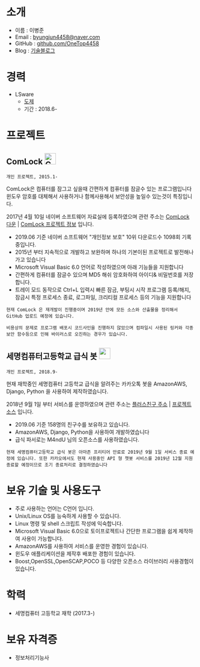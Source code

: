 # 소개

- 이름 : 이병준
- Email : byungjun4458@naver.com
- GitHub : [github.com/OneTop4458](https://github.com/OneTop4458)
- Blog : [기술블로그](https://brent-github.tistory.com)

# 경력

- LSware
  - [도제](http://www.smc.hs.kr/crosseditor/binary/images/2016/11/04/20161104194539333_0TUU036R.jpg)
  - 기간 : 2018.6-

# 프로젝트
## ComLock <img src ="https://t1.daumcdn.net/cfile/tistory/991AD8375D00F78B19" alt="ComLock 로고" width="30" height="30"/>
`개인 프로젝트, 2015.1-`

ComLock은 컴퓨터를 잠그고 싶을때 간편하게 컴퓨터를 잠글수 있는 프로그램입니다 윈도우 암호를 대체해서 사용하거나 함께사용해서 보안성을 높일수 있는것이 특징입니다.

2017년 4월 10일 네이버 소프트웨어 자료실에 등록하였으며 관련 주소는 [ComLock 다운](https://software.naver.com/software/version.nhn?softwareId=GWS_002290&categoryId=B0800000) | [ComLock 프로젝트 정보](https://brent-github.tistory.com/entry/%EC%A7%84%ED%96%89%EC%A4%91-%EC%BB%B4%ED%93%A8%ED%84%B0-%EC%9E%A0%EA%B8%88%ED%94%84%EB%A1%9C%EA%B7%B8%EB%9E%A8-Com-Lock) 입니다.

- 2019.06 기준 네이버 소프트웨어 "개인정보 보호" 10위 다운로드수 1098회 기록중입니다.
- 2015년 부터 지속적으로 개발하고 보완하며 하나의 기본이된 프로젝트로 발전해나가고 있습니다
- Microsoft Visual Basic 6.0 언어로 작성하였으며 아래 기능들을 지원합니다
- 간편하게 컴퓨터를 잠글수 있으며 MD5 해쉬 암호화하여 아이디& 비밀번호를 저장합니다.
- 트레이 모드 동작으로 Ctrl+L 입력시 빠른 잠금, 부팅시 시작 프로그램 등록/해지, 잠금시 특정 프로세스 종료, 로그파일, 크리티컬 프로세스 등의 기능을 지원합니다
  

`현재 ComLock 은 재개발이 진행중이며 2019년 안에 모든 소스와 산출물을 정리해서 GitHub 업로드 예정에 있습니다.`

`비용상의 문제로 프로그램 배포시 코드사인을 진행하지 않았으며 컴파일시 사용된 링커와 각종 보안 함수등으로 인해 바이러스로 오진하는 경우가 있습니다.`

## 세명컴퓨터고등학교 급식 봇 <img src ="https://img1.daumcdn.net/thumb/C100x100.mplusfriend/?fname=https%3A%2F%2Fk.kakaocdn.net%2Fdn%2FAoJ3k%2FbtqoMWhbYEa%2F5ahIbm1x0I2hLgkYJgVow0%2Fimg_s.jpg" width="30" height="30"/>
`개인 프로젝트, 2018.9-`

현재 재학중인 세명컴퓨터 고등학교 급식을 알려주는 카카오톡 봇을 AmazonAWS, Django, Python 을 사용하여 제작하였습니다.

2018년 9월 1일 부터 서비스를 운영하였으며 관련 주소는 [플러스친구 주소](http://pf.kakao.com/_vxaCEj) | [프로젝트 소스](https://brent-github.tistory.com/entry/%EC%95%84%EB%A7%88%EC%A1%B4-AWS-%ED%99%9C%EC%9A%A9%ED%95%B4%EC%84%9C-%EC%B9%B4%EC%B9%B4%EC%98%A4%ED%86%A1-%EB%B4%87-%EB%A7%8C%EB%93%A4%EA%B8%B0) 입니다.

- 2019.06 기준 158명의 친구수를 보유하고 있습니다.
- AmazonAWS, Django, Python을 사용하여 개발하였습니다
- 급식 파서로는 M4ndU 님의 오픈소스를 사용하였습니다.

`현재 세명컴퓨터고등학교 급식 봇은 아마존 프리티어 만료로 2019년 9월 1일 서비스 종료 예정에 있습니다. 또한 카카오에서도 현재 사용중인 API 형 챗봇 서비스를 2019년 12월 지원종료할 예정이므로 조기 종료처리로 결정하였습니다`

# 보유 기술 및 사용도구
- 주로 사용하는 언어는 C언어 입니다.
- Unix/Linux OS를 능숙하게 사용할 수 있습니다.
- Linux 명령 및 shell 스크립트 작성에 익숙합니다.
- Microsoft Visual Basic 6.0으로 토이프로젝트나 간단한 프로그램을 쉽게 제작하여 사용이 가능합니다.
- AmazonAWS를 사용하여 서비스를 운영한 경험이 있습니다.
- 윈도우 애플리케이션을 제작후 배포한 경험이 있습니다.
- Boost,OpenSSL,OpenSCAP,POCO 등 다양한 오픈소스 라이브러리 사용경험이 있습니다.

# 학력
- 세명컴퓨터 고등학교 재학 (2017.3-)

# 보유 자격증
- 정보처리기능사
